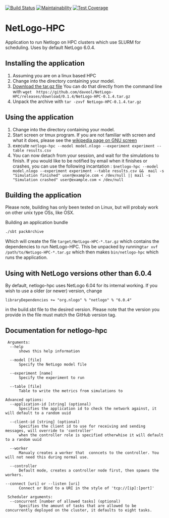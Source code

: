 [![Build Status](https://travis-ci.org/daveol/NetLogo-HPC.svg?branch=master)](https://travis-ci.org/daveol/NetLogo-HPC)
[![Maintainability](https://api.codeclimate.com/v1/badges/97b12d3a30e4b74b26f8/maintainability)](https://codeclimate.com/github/daveol/NetLogo-HPC/maintainability)
[![Test Coverage](https://api.codeclimate.com/v1/badges/97b12d3a30e4b74b26f8/test_coverage)](https://codeclimate.com/github/daveol/NetLogo-HPC/test_coverage)

# NetLogo-HPC
Application to run Netlogo on HPC clusters which use SLURM for scheduling. Uses by default NetLogo 6.0.4.

## Installing the application
1. Assuming you are on a linux based HPC
1. Change into the directory containing your model.
1. [Download the tar.gz file](https://github.com/daveol/NetLogo-HPC/releases) You can do that directly from the command line with ```wget  https://github.com/daveol/NetLogo-HPC/releases/download/0.1.4/NetLogo-HPC-0.1.4.tar.gz```
1. Unpack the archive with ```tar -zxvf NetLogo-HPC-0.1.4.tar.gz```

## Using the application
1. Change into the directory containing your model.
1. Start screen or tmux program. If you are not familiar with screen and what it does, please see the [wikipedia page on  GNU screen](https://en.wikipedia.org/wiki/GNU_Screen) 
1. execute ```netlogo-hpc --model model.nlogo --experiment experiment --table results.csv ```
1. You can now detach from your session, and wait for the simulations to finish. If you would like to be notified by email when it finishes or crashes, you can use the following incantation :
```$netlogo-hpc --model model.nlogo --experiment experiment --table results.csv &&  mail -s "Simulation finished" user@example.com < /dev/null || mail -s "Simulation crashed" user@example.com < /dev/null ```

## Building the application
Please note, building has only been tested on Linux, but will probaly work on other unix type OSs, like OSX.

Building an application bundle
```bash
./sbt packArchive
```

Which will create the file ```target/NetLogo-HPC-*.tar.gz``` which contains the dependencies to run NetLogo-HPC. This
 be unpacked by running```tar xvf /path/to/NetLogo-HPC-*.tar.gz``` which then makes ```bin/netlogo-hpc``` which runs the
 application.


## Using with NetLogo versions other than 6.0.4
By default, netlogo-hpc uses NetLogo 6.04 for its internal working. If you wish to use a older (or newer) version, change 
```
libraryDependencies += "org.nlogo" % "netlogo" % "6.0.4"
```
in the build.sbt file to the desired version. Please note that the version you provide in the file must match the GitHub version tag.


## Documentation for netlogo-hpc
```
 Arguments:
  --help
      shows this help information

  --model [file]
      Specify the NetLogo model file

  --experiment [name]
      Specify the experiment to run

  --table [file]
      Table to write the metrics from simulations to

Advanced options:
  --application-id [string] (optional)
      Specifies the application id to check the network against, it will default to a random uuid

  --client-id [string] (optional)
      Specifies the client id to use for receiving and sending messages, will override to 'controller'
      when the controller role is specified otherwhise it will default to a random uuid

  --worker
      Manualy creates a worker that  conncets to the controller. You will not need this during normal use.
      
  --controller
      Default mode, creates a controller node first, then spawns the workers.

--connect [uri] or --listen [uri]
      Connect or Bind to a URI in the style of 'tcp://[ip]:[port]'

 Scheduler arguments:
  --concurrent [number of allowed tasks] (optional)
      Specifies the amount of tasks that are allowed to be concurrently deployed on the cluster, it defaults to eight tasks.
```
